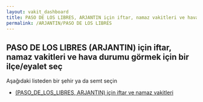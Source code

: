 ```yaml
---
layout: vakit_dashboard
title: PASO DE LOS LIBRES, ARJANTIN için iftar, namaz vakitleri ve hava durumu - ilçe/eyalet seç
permalink: /ARJANTIN/PASO DE LOS LIBRES
---
```


## PASO DE LOS LIBRES (ARJANTIN) için iftar, namaz vakitleri ve hava durumu  görmek için bir ilçe/eyalet seç

Aşağıdaki listeden bir şehir ya da semt seçin

* [ (PASO_DE_LOS_LIBRES, ARJANTIN) için iftar ve namaz vakitleri](/ARJANTIN/PASO_DE_LOS_LIBRES/)

<script type="text/javascript">
  var GLOBAL_COUNTRY = 'ARJANTIN';
  var GLOBAL_CITY = 'PASO DE LOS LIBRES';
  var GLOBAL_STATE = 'PASO DE LOS LIBRES';
</script>
